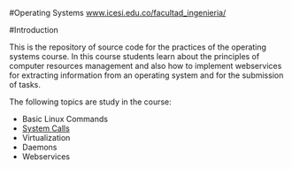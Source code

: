 #Operating Systems www.icesi.edu.co/facultad_ingenieria/

#Introduction

This is the repository of source code for the practices of the operating systems course. In this course students learn about the principles of computer resources management and also how to implement webservices for extracting information from an operating system and for the submission of tasks.

The following topics are study in the course:
* Basic Linux Commands
* [System Calls](https://github.com/ICESI/operating-systems/tree/master/system_calls)
* Virtualization
* Daemons
* Webservices
